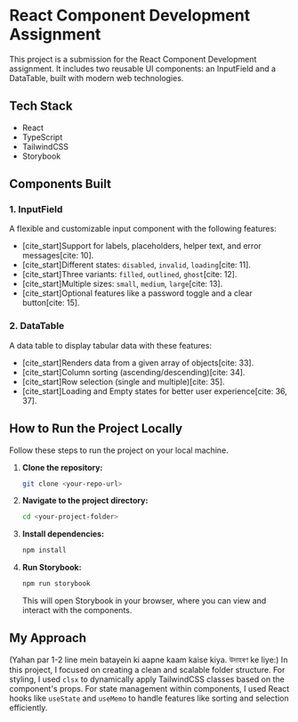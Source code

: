 # React Component Development Assignment

This project is a submission for the React Component Development assignment. It includes two reusable UI components: an InputField and a DataTable, built with modern web technologies.

## Tech Stack
- React
- TypeScript
- TailwindCSS
- Storybook

## Components Built

### 1. InputField
A flexible and customizable input component with the following features:
- [cite_start]Support for labels, placeholders, helper text, and error messages[cite: 10].
- [cite_start]Different states: `disabled`, `invalid`, `loading`[cite: 11].
- [cite_start]Three variants: `filled`, `outlined`, `ghost`[cite: 12].
- [cite_start]Multiple sizes: `small`, `medium`, `large`[cite: 13].
- [cite_start]Optional features like a password toggle and a clear button[cite: 15].

### 2. DataTable
A data table to display tabular data with these features:
- [cite_start]Renders data from a given array of objects[cite: 33].
- [cite_start]Column sorting (ascending/descending)[cite: 34].
- [cite_start]Row selection (single and multiple)[cite: 35].
- [cite_start]Loading and Empty states for better user experience[cite: 36, 37].

## How to Run the Project Locally

Follow these steps to run the project on your local machine.

1.  **Clone the repository:**
    ```bash
    git clone <your-repo-url>
    ```

2.  **Navigate to the project directory:**
    ```bash
    cd <your-project-folder>
    ```

3.  **Install dependencies:**
    ```bash
    npm install
    ```

4.  **Run Storybook:**
    ```bash
    npm run storybook
    ```
    This will open Storybook in your browser, where you can view and interact with the components.

## My Approach
(Yahan par 1-2 line mein batayein ki aapne kaam kaise kiya. উদাহৰণ ke liye:)
In this project, I focused on creating a clean and scalable folder structure. For styling, I used `clsx` to dynamically apply TailwindCSS classes based on the component's props. For state management within components, I used React hooks like `useState` and `useMemo` to handle features like sorting and selection efficiently.
